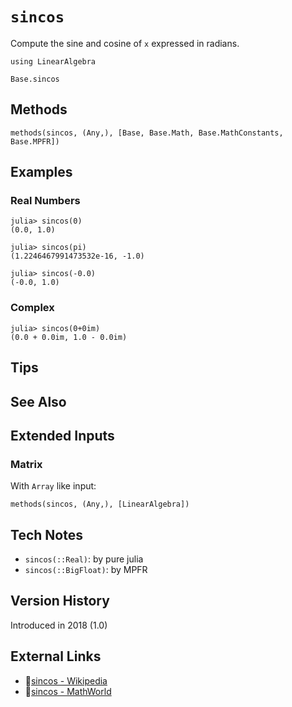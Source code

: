 # `sincos`

Compute the sine and cosine of `x` expressed in radians.

```@setup repl_only
using LinearAlgebra
```
```@docs
Base.sincos
```


## Methods

```@repl
methods(sincos, (Any,), [Base, Base.Math, Base.MathConstants, Base.MPFR])
```


## Examples

### Real Numbers
```jldoctest
julia> sincos(0)
(0.0, 1.0)

julia> sincos(pi)
(1.2246467991473532e-16, -1.0)

julia> sincos(-0.0)
(-0.0, 1.0)
```

### Complex
```jldoctest
julia> sincos(0+0im)
(0.0 + 0.0im, 1.0 - 0.0im)
```

## Tips


## See Also



## Extended Inputs

### Matrix
With `Array` like input:
```@repl repl_only
methods(sincos, (Any,), [LinearAlgebra])
```


## Tech Notes

- `sincos(::Real)`: by pure julia
- `sincos(::BigFloat)`: by MPFR


## Version History

Introduced in 2018 (1.0)


## External Links
- 🔗[sincos - Wikipedia](https://en.wikipedia.org/wiki/ )
- 🔗[sincos - MathWorld](https://mathworld.wolfram.com/ )
